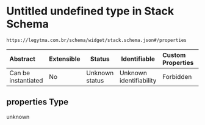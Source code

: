 # Untitled undefined type in Stack Schema

```txt
https://legytma.com.br/schema/widget/stack.schema.json#/properties
```




| Abstract            | Extensible | Status         | Identifiable            | Custom Properties | Additional Properties | Access Restrictions | Defined In                                                                       |
| :------------------ | ---------- | -------------- | ----------------------- | :---------------- | --------------------- | ------------------- | -------------------------------------------------------------------------------- |
| Can be instantiated | No         | Unknown status | Unknown identifiability | Forbidden         | Allowed               | none                | [stack.schema.json\*](../schema/widget/stack.schema.json "open original schema") |

## properties Type

unknown

